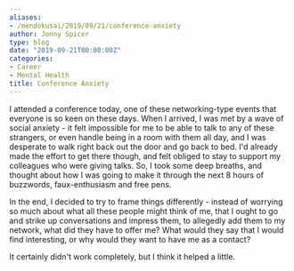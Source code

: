 ```yaml
---
aliases:
- /mendokusai/2019/09/21/conference-anxiety
author: Jonny Spicer
type: blog
date: "2019-09-21T00:00:00Z"
categories:
- Career
- Mental Health
title: Conference Anxiety
---
```

I attended a conference today, one of these networking-type events that everyone is so keen on
these days. When I arrived, I was met by a wave of social anxiety - it felt impossible for me
to be able to talk to any of these strangers, or even handle being in a room with them all day,
and I was desperate to walk right back out the door and go back to bed. I'd already made the
effort to get there though, and felt obliged to stay to support my colleagues who were giving
talks. So, I took some deep breaths, and thought about how I was going to make it through the
next 8 hours of buzzwords, faux-enthusiasm and free pens.

In the end, I decided to try to frame things differently - instead of worrying so much about
what all these people might think of me, that I ought to go and strike up conversations and
impress them, to allegedly add them to my network, what did they have to offer me? What
would they say that I would find interesting, or why would they want to have me as a contact?

It certainly didn't work completely, but I think it helped a little.
